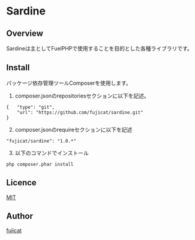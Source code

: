 Sardine
====

## Overview

Sardineは主としてFuelPHPで使用することを目的とした各種ライブラリです。

## Install
パッケージ依存管理ツールComposerを使用します。

1. composer.jsonのrepositoriesセクションに以下を記述。
```
{   "type": "git",
    "url": "https://github.com/fujicat/sardine.git"
}
```

2. composer.jsonのrequireセクションに以下を記述
```
"fujicat/sardine": "1.0.*"
```

3. 以下のコマンドでインストール
```
php composer.phar install
```

## Licence

[MIT](https://github.com/fujicat/sardine/blob/master/LICENSE)

## Author

[fujicat](https://github.com/fujicat)
